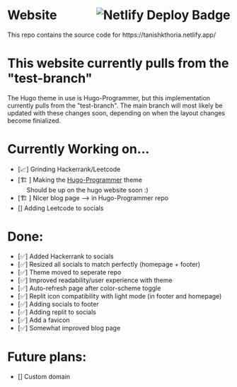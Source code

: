 <p> <h1>Website <img align="right" src="https://api.netlify.com/api/v1/badges/ae793709-8e1d-4896-9ea1-a1b9d4d6b4d7/deploy-status" alt="Netlify Deploy Badge"> </h1> </p>
This repo contains the source code for https://tanishkthoria.netlify.app/ 

# This website currently pulls from the "test-branch"
The Hugo theme in use is Hugo-Programmer, but this implementation currently pulls from the "test-branch".
The main branch will most likely be updated with these changes soon, depending on when the layout changes become finialized. 

# Currently Working on...
- [📈] Grinding Hackerrank/Leetcode
- [🏗️ ] Making the [Hugo-Programmer](https://github.com/TanishkThoria/Hugo-Programmer) theme <br/> &nbsp;&nbsp;&nbsp;&nbsp; Should be up on the hugo website soon :)
- [🏗️ ] Nicer blog page --> in Hugo-Programmer repo
- [] Adding Leetcode to socials

# Done:
- [✅] Added Hackerrank to socials
- [✅] Resized all socials to match perfectly (homepage + footer)
- [✅] Theme moved to seperate repo
- [✅] Improved readability/user experience with theme
- [✅] Auto-refresh page after color-scheme toggle
- [✅] Replit icon compatibility with light mode (in footer and homepage)
- [✅] Adding socials to footer
- [✅] Adding replit to socials
- [✅] Add a favicon
- [✅] Somewhat improved blog page

# Future plans:
- [] Custom domain

